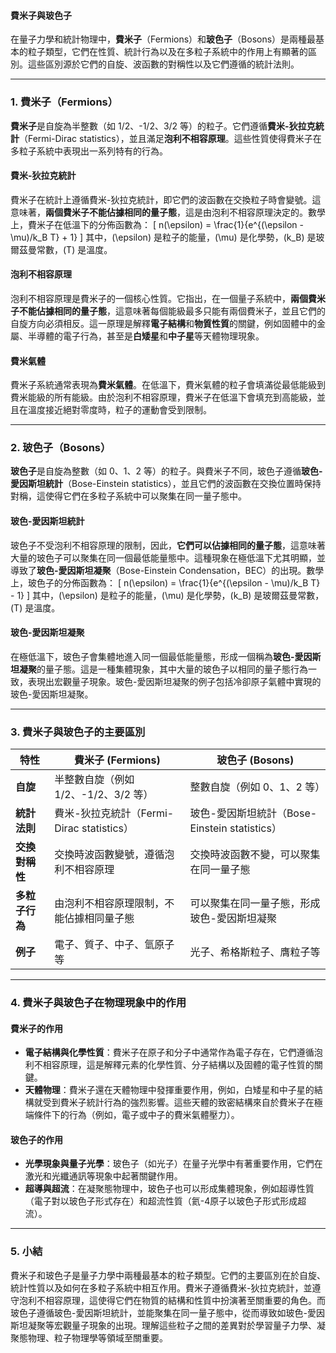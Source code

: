 #### 費米子與玻色子

在量子力學和統計物理中，**費米子**（Fermions）和**玻色子**（Bosons）是兩種最基本的粒子類型，它們在性質、統計行為以及在多粒子系統中的作用上有顯著的區別。這些區別源於它們的自旋、波函數的對稱性以及它們遵循的統計法則。

---

### **1. 費米子（Fermions）**

**費米子**是自旋為半整數（如 1/2、-1/2、3/2 等）的粒子。它們遵循**費米-狄拉克統計**（Fermi-Dirac statistics），並且滿足**泡利不相容原理**。這些性質使得費米子在多粒子系統中表現出一系列特有的行為。

#### **費米-狄拉克統計**
費米子在統計上遵循費米-狄拉克統計，即它們的波函數在交換粒子時會變號。這意味著，**兩個費米子不能佔據相同的量子態**，這是由泡利不相容原理決定的。數學上，費米子在低溫下的分佈函數為：
\[
n(\epsilon) = \frac{1}{e^{(\epsilon - \mu)/k_B T} + 1}
\]
其中，\(\epsilon\) 是粒子的能量，\(\mu\) 是化學勢，\(k_B\) 是玻爾茲曼常數，\(T\) 是溫度。

#### **泡利不相容原理**
泡利不相容原理是費米子的一個核心性質。它指出，在一個量子系統中，**兩個費米子不能佔據相同的量子態**，這意味著每個能級最多只能有兩個費米子，並且它們的自旋方向必須相反。這一原理是解釋**電子結構**和**物質性質**的關鍵，例如固體中的金屬、半導體的電子行為，甚至是**白矮星**和**中子星**等天體物理現象。

#### **費米氣體**
費米子系統通常表現為**費米氣體**。在低溫下，費米氣體的粒子會填滿從最低能級到費米能級的所有能級。由於泡利不相容原理，費米子在低溫下會填充到高能級，並且在溫度接近絕對零度時，粒子的運動會受到限制。

---

### **2. 玻色子（Bosons）**

**玻色子**是自旋為整數（如 0、1、2 等）的粒子。與費米子不同，玻色子遵循**玻色-愛因斯坦統計**（Bose-Einstein statistics），並且它們的波函數在交換位置時保持對稱，這使得它們在多粒子系統中可以聚集在同一量子態中。

#### **玻色-愛因斯坦統計**
玻色子不受泡利不相容原理的限制，因此，**它們可以佔據相同的量子態**，這意味著大量的玻色子可以聚集在同一個最低能量態中。這種現象在極低溫下尤其明顯，並導致了**玻色-愛因斯坦凝聚**（Bose-Einstein Condensation，BEC）的出現。數學上，玻色子的分佈函數為：
\[
n(\epsilon) = \frac{1}{e^{(\epsilon - \mu)/k_B T} - 1}
\]
其中，\(\epsilon\) 是粒子的能量，\(\mu\) 是化學勢，\(k_B\) 是玻爾茲曼常數，\(T\) 是溫度。

#### **玻色-愛因斯坦凝聚**
在極低溫下，玻色子會集體地進入同一個最低能量態，形成一個稱為**玻色-愛因斯坦凝聚**的量子態。這是一種集體現象，其中大量的玻色子以相同的量子態行為一致，表現出宏觀量子現象。玻色-愛因斯坦凝聚的例子包括冷卻原子氣體中實現的玻色-愛因斯坦凝聚。

---

### **3. 費米子與玻色子的主要區別**

| 特性           | 費米子 (Fermions)                     | 玻色子 (Bosons)                       |
|----------------|--------------------------------------|---------------------------------------|
| **自旋**       | 半整數自旋（例如 1/2、-1/2、3/2 等）  | 整數自旋（例如 0、1、2 等）           |
| **統計法則**   | 費米-狄拉克統計（Fermi-Dirac statistics） | 玻色-愛因斯坦統計（Bose-Einstein statistics） |
| **交換對稱性** | 交換時波函數變號，遵循泡利不相容原理 | 交換時波函數不變，可以聚集在同一量子態 |
| **多粒子行為** | 由泡利不相容原理限制，不能佔據相同量子態 | 可以聚集在同一量子態，形成玻色-愛因斯坦凝聚 |
| **例子**       | 電子、質子、中子、氫原子等           | 光子、希格斯粒子、膺粒子等           |

---

### **4. 費米子與玻色子在物理現象中的作用**

#### **費米子的作用**
- **電子結構與化學性質**：費米子在原子和分子中通常作為電子存在，它們遵循泡利不相容原理，這是解釋元素的化學性質、分子結構以及固體的電子性質的關鍵。
- **天體物理**：費米子還在天體物理中發揮重要作用，例如，白矮星和中子星的結構就受到費米子統計行為的強烈影響。這些天體的致密結構來自於費米子在極端條件下的行為（例如，電子或中子的費米氣體壓力）。

#### **玻色子的作用**
- **光學現象與量子光學**：玻色子（如光子）在量子光學中有著重要作用，它們在激光和光纖通訊等現象中起著關鍵作用。
- **超導與超流**：在凝聚態物理中，玻色子也可以形成集體現象，例如超導性質（電子對以玻色子形式存在）和超流性質（氦-4原子以玻色子形式形成超流）。

---

### **5. 小結**

費米子和玻色子是量子力學中兩種最基本的粒子類型。它們的主要區別在於自旋、統計性質以及如何在多粒子系統中相互作用。費米子遵循費米-狄拉克統計，並遵守泡利不相容原理，這使得它們在物質的結構和性質中扮演著至關重要的角色。而玻色子遵循玻色-愛因斯坦統計，並能聚集在同一量子態中，從而導致如玻色-愛因斯坦凝聚等宏觀量子現象的出現。理解這些粒子之間的差異對於學習量子力學、凝聚態物理、粒子物理學等領域至關重要。